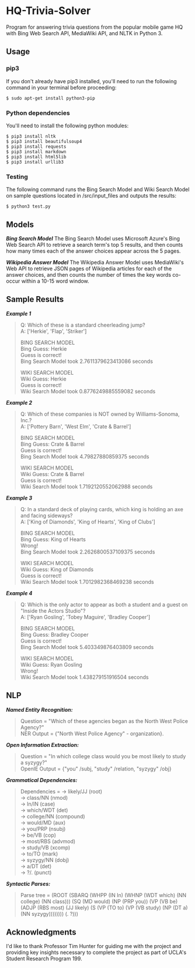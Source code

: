 # HQ-Trivia-Solver

Program for answering trivia questions from the popular mobile game HQ with Bing Web Search API, MediaWiki API, and NLTK in Python 3.

## Usage
### pip3
If you don't already have pip3 installed, you'll need to run the following command in your terminal before proceeding:
```
$ sudo apt-get install python3-pip
```
### Python dependencies
You'll need to install the following python modules:
```
$ pip3 install nltk
$ pip3 install beautifulsoup4
$ pip3 install requests
$ pip3 install markdown
$ pip3 install html5lib
$ pip3 install urllib3
```

### Testing
The following command runs the Bing Search Model and Wiki Search Model on sample questions located in /src/input_files and outputs the results:
```
$ python3 test.py
```
## Models
***Bing Search Model***
The Bing Search Model uses Microsoft Azure's Bing Web Search API to retrieve a search term's top 5 results, and then counts how many times each of the answer choices appear across the 5 pages. 

***Wikipedia Answer Model***
The Wikipedia Answer Model uses MediaWiki's Web API to retrieve JSON pages of Wikipedia articles for each of the answer choices, and then counts the number of times the key words co-occur within a 10-15 word window.  

## Sample Results 
***Example 1***  
>Q: Which of these is a standard cheerleading jump?  
>A: ['Herkie', 'Flap', 'Striker']  
>  
>BING SEARCH MODEL  
>Bing Guess: Herkie  
>Guess is correct!  
>Bing Search Model took 2.7611379623413086 seconds  
>  
>WIKI SEARCH MODEL  
>Wiki Guess: Herkie  
>Guess is correct!  
>Wiki Search Model took 0.8776249885559082 seconds  

***Example 2***  
>Q: Which of these companies is NOT owned by Williams-Sonoma, Inc.?  
>A: ['Pottery Barn', 'West Elm', 'Crate & Barrel']  
>  
>BING SEARCH MODEL  
>Bing Guess: Crate & Barrel  
>Guess is correct!  
>Bing Search Model took 4.79827880859375 seconds  
>  
>WIKI SEARCH MODEL  
>Wiki Guess: Crate & Barrel  
>Guess is correct!  
>Wiki Search Model took 1.7192120552062988 seconds  

***Example 3***  
>Q: In a standard deck of playing cards, which king is holding an axe and facing sideways?  
>A: ['King of Diamonds', 'King of Hearts', 'King of Clubs']  
>  
>BING SEARCH MODEL  
>Bing Guess: King of Hearts  
>Wrong!  
>Bing Search Model took 2.2626800537109375 seconds  
>  
>WIKI SEARCH MODEL  
>Wiki Guess: King of Diamonds  
>Guess is correct!  
>Wiki Search Model took 1.7012982368469238 seconds  

***Example 4***  
>Q: Which is the only actor to appear as both a student and a guest on "Inside the Actors Studio"?  
>A: ['Ryan Gosling', 'Tobey Maguire', 'Bradley Cooper']  
>  
>BING SEARCH MODEL  
>Bing Guess: Bradley Cooper  
>Guess is correct!  
>Bing Search Model took 5.403349876403809 seconds 
>  
>WIKI SEARCH MODEL  
>Wiki Guess: Ryan Gosling  
>Wrong!  
>Wiki Search Model took 1.438279151916504 seconds  


## NLP
***Named Entity Recognition:***  
>Question = "Which of these agencies began as the North West Police Agency?"  
>NER Output = {"North West Police Agency" - organization}.  

***Open Information Extraction:***   
>Question = "In which college class would you be most likely to study a syzygy?"  
>OpenIE Output = {"you" /subj, "study" /relation, "syzygy" /obj}  

***Grammatical Dependencies:***  
>Dependencies = -> likely/JJ (root)  
>  -> class/NN (nmod)  
>    -> In/IN (case)  
>    -> which/WDT (det)  
>    -> college/NN (compound)  
>  -> would/MD (aux)  
>  -> you/PRP (nsubj)  
>  -> be/VB (cop)  
>  -> most/RBS (advmod)  
>  -> study/VB (xcomp)  
>    -> to/TO (mark)  
>    -> syzygy/NN (dobj)  
>      -> a/DT (det)  
>  -> ?/. (punct)  

***Syntactic Parses:***  
>Parse tree = (ROOT (SBARQ (WHPP (IN In) (WHNP (WDT which) (NN college) (NN class))) (SQ (MD would) (NP (PRP you)) (VP (VB be) (ADJP (RBS most) (JJ likely) (S (VP (TO to) (VP (VB study) (NP (DT a) (NN syzygy)))))))) (. ?)))

## Acknowledgments
I'd like to thank Professor Tim Hunter for guiding me with the project and providing key insights necessary to complete the project as part of UCLA's Student Research Program 199.
